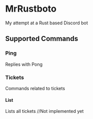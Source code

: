 # MrRustboto
My attempt at a Rust based Discord bot


## Supported Commands

### Ping
Replies with Pong

### Tickets
Commands related to tickets
#### List
Lists all tickets //Not implemented yet



